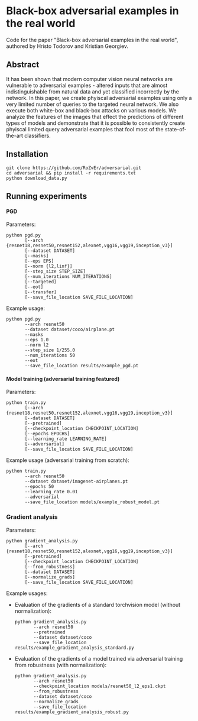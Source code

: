 # Black-box adversarial examples in the real world

Code for the paper "Black-box adversarial examples in the real world", authored by 
Hristo Todorov and Kristian Georgiev.

## Abstract
It has been shown that modern computer vision neural networks are vulnerable to adversarial examples -
altered inputs that are almost indistinguishable from natural data and yet classified incorrectly by the network.
In this paper, we create phyiscal adversarial examples using only a very limited number of queries to the targeted neural network.
We also execute both white-box and black-box attacks on various models. We analyze the features of the images that
effect the predictions of different types of models and demonstrate that it is possible to consistently create phyiscal
limited query adversarial examples that fool most of the state-of-the-art classifiers.

## Installation
~~~ 
git clone https://github.com/RoZvEr/adversarial.git
cd adversarial && pip install -r requirements.txt
python download_data.py
~~~

## Running experiments
#### PGD
Parameters:
~~~
python pgd.py
       [--arch {resnet18,resnet50,resnet152,alexnet,vgg16,vgg19,inception_v3}]
       [--dataset DATASET]
       [--masks]
       [--eps EPS]
       [--norm {l2,linf}]
       [--step_size STEP_SIZE]
       [--num_iterations NUM_ITERATIONS]
       [--targeted]
       [--eot]
       [--transfer]
       [--save_file_location SAVE_FILE_LOCATION]
~~~

Example usage:
~~~
python pgd.py
       --arch resnet50
       --dataset dataset/coco/airplane.pt
       --masks
       --eps 1.0
       --norm l2
       --step_size 1/255.0
       --num_iterations 50
       --eot
       --save_file_location results/example_pgd.pt
~~~

#### Model training (adversarial training featured)
Parameters:
~~~
python train.py
       [--arch {resnet18,resnet50,resnet152,alexnet,vgg16,vgg19,inception_v3}]
       [--dataset DATASET]
       [--pretrained]
       [--checkpoint_location CHECKPOINT_LOCATION]
       [--epochs EPOCHS] 
       [--learning_rate LEARNING_RATE] 
       [--adversarial] 
       [--save_file_location SAVE_FILE_LOCATION]
~~~

Example usage (adversarial training from scratch):
~~~
python train.py
       --arch resnet50
       --dataset dataset/imagenet-airplanes.pt
       --epochs 50
       --learning_rate 0.01
       --adversarial
       --save_file_location models/example_robust_model.pt
~~~

### Gradient analysis
Parameters:
~~~
python gradient_analysis.py
       [--arch {resnet18,resnet50,resnet152,alexnet,vgg16,vgg19,inception_v3}]
       [--pretrained]
       [--checkpoint_location CHECKPOINT_LOCATION]
       [--from_robustness]
       [--dataset DATASET]
       [--normalize_grads]
       [--save_file_location SAVE_FILE_LOCATION]
~~~

Example usages:
* Evaluation of the gradients of a standard torchvision model (without normalization):
    ~~~
    python gradient_analysis.py
           --arch resnet50
           --pretrained
           --dataset dataset/coco
           --save_file_location results/example_gradient_analysis_standard.py
    ~~~
* Evaluation of the gradients of a model trained via adversarial training from robustness (with normalization):
    ~~~
    python gradient_analysis.py
           --arch resnet50
           --checkpoint_location models/resnet50_l2_eps1.ckpt
           --from_robustness
           --dataset dataset/coco
           --normalize_grads
           --save_file_location results/example_gradient_analysis_robust.py
    ~~~